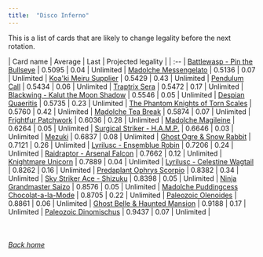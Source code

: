 ```yaml
---
title:  "Disco Inferno"
---
```


This is a list of cards that are likely to change legality before the next rotation.

| Card name | Average | Last | Projected legality |
| :-- |
[Battlewasp - Pin the Bullseye](https://db.ygoprodeck.com/card/?search=Battlewasp%20-%20Pin%20the%20Bullseye) | 0.5095 | 0.04 | Unlimited |
[Madolche Messengelato](https://db.ygoprodeck.com/card/?search=Madolche%20Messengelato) | 0.5136 | 0.07 | Unlimited |
[Koa'ki Meiru Supplier](https://db.ygoprodeck.com/card/?search=Koa'ki%20Meiru%20Supplier) | 0.5429 | 0.43 | Unlimited |
[Pendulum Call](https://db.ygoprodeck.com/card/?search=Pendulum%20Call) | 0.5434 | 0.06 | Unlimited |
[Traptrix Sera](https://db.ygoprodeck.com/card/?search=Traptrix%20Sera) | 0.5472 | 0.17 | Unlimited |
[Blackwing - Kalut the Moon Shadow](https://db.ygoprodeck.com/card/?search=Blackwing%20-%20Kalut%20the%20Moon%20Shadow) | 0.5546 | 0.05 | Unlimited |
[Despian Quaeritis](https://db.ygoprodeck.com/card/?search=Despian%20Quaeritis) | 0.5735 | 0.23 | Unlimited |
[The Phantom Knights of Torn Scales](https://db.ygoprodeck.com/card/?search=The%20Phantom%20Knights%20of%20Torn%20Scales) | 0.5760 | 0.42 | Unlimited |
[Madolche Tea Break](https://db.ygoprodeck.com/card/?search=Madolche%20Tea%20Break) | 0.5874 | 0.07 | Unlimited |
[Frightfur Patchwork](https://db.ygoprodeck.com/card/?search=Frightfur%20Patchwork) | 0.6036 | 0.28 | Unlimited |
[Madolche Magileine](https://db.ygoprodeck.com/card/?search=Madolche%20Magileine) | 0.6264 | 0.05 | Unlimited |
[Surgical Striker - H.A.M.P.](https://db.ygoprodeck.com/card/?search=Surgical%20Striker%20-%20H.A.M.P.) | 0.6646 | 0.03 | Unlimited |
[Mezuki](https://db.ygoprodeck.com/card/?search=Mezuki) | 0.6837 | 0.08 | Unlimited |
[Ghost Ogre & Snow Rabbit](https://db.ygoprodeck.com/card/?search=Ghost%20Ogre%20%26%20Snow%20Rabbit) | 0.7121 | 0.26 | Unlimited |
[Lyrilusc - Ensemblue Robin](https://db.ygoprodeck.com/card/?search=Lyrilusc%20-%20Ensemblue%20Robin) | 0.7206 | 0.24 | Unlimited |
[Raidraptor - Arsenal Falcon](https://db.ygoprodeck.com/card/?search=Raidraptor%20-%20Arsenal%20Falcon) | 0.7662 | 0.12 | Unlimited |
[Knightmare Unicorn](https://db.ygoprodeck.com/card/?search=Knightmare%20Unicorn) | 0.7889 | 0.04 | Unlimited |
[Lyrilusc - Celestine Wagtail](https://db.ygoprodeck.com/card/?search=Lyrilusc%20-%20Celestine%20Wagtail) | 0.8262 | 0.16 | Unlimited |
[Predaplant Ophrys Scorpio](https://db.ygoprodeck.com/card/?search=Predaplant%20Ophrys%20Scorpio) | 0.8382 | 0.34 | Unlimited |
[Sky Striker Ace - Shizuku](https://db.ygoprodeck.com/card/?search=Sky%20Striker%20Ace%20-%20Shizuku) | 0.8398 | 0.05 | Unlimited |
[Ninja Grandmaster Saizo](https://db.ygoprodeck.com/card/?search=Ninja%20Grandmaster%20Saizo) | 0.8576 | 0.05 | Unlimited |
[Madolche Puddingcess Chocolat-a-la-Mode](https://db.ygoprodeck.com/card/?search=Madolche%20Puddingcess%20Chocolat-a-la-Mode) | 0.8705 | 0.22 | Unlimited |
[Paleozoic Olenoides](https://db.ygoprodeck.com/card/?search=Paleozoic%20Olenoides) | 0.8861 | 0.06 | Unlimited |
[Ghost Belle & Haunted Mansion](https://db.ygoprodeck.com/card/?search=Ghost%20Belle%20%26%20Haunted%20Mansion) | 0.9188 | 0.17 | Unlimited |
[Paleozoic Dinomischus](https://db.ygoprodeck.com/card/?search=Paleozoic%20Dinomischus) | 0.9437 | 0.07 | Unlimited |

<br>

###### [Back home](index)